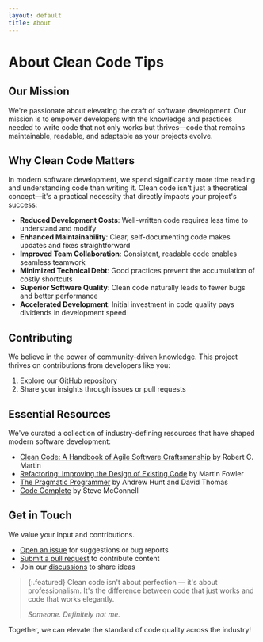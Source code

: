 ```yaml
---
layout: default
title: About
---
```


# About Clean Code Tips

## Our Mission

We're passionate about elevating the craft of software development. Our mission is to empower developers with the knowledge and practices needed to write code that not only works but thrives—code that remains maintainable, readable, and adaptable as your projects evolve.

## Why Clean Code Matters

In modern software development, we spend significantly more time reading and understanding code than writing it. Clean code isn't just a theoretical concept—it's a practical necessity that directly impacts your project's success:

- **Reduced Development Costs**: Well-written code requires less time to understand and modify
- **Enhanced Maintainability**: Clear, self-documenting code makes updates and fixes straightforward
- **Improved Team Collaboration**: Consistent, readable code enables seamless teamwork
- **Minimized Technical Debt**: Good practices prevent the accumulation of costly shortcuts
- **Superior Software Quality**: Clean code naturally leads to fewer bugs and better performance
- **Accelerated Development**: Initial investment in code quality pays dividends in development speed

## Contributing

We believe in the power of community-driven knowledge. This project thrives on contributions from developers like you:

1. Explore our [GitHub repository](https://github.com/1byte-me/1byte-me.github.io)
2. Share your insights through issues or pull requests

## Essential Resources

We've curated a collection of industry-defining resources that have shaped modern software development:

- [Clean Code: A Handbook of Agile Software Craftsmanship](https://www.amazon.com/Clean-Code-Handbook-Software-Craftsmanship/dp/0132350882) by Robert C. Martin
- [Refactoring: Improving the Design of Existing Code](https://martinfowler.com/books/refactoring.html) by Martin Fowler
- [The Pragmatic Programmer](https://pragprog.com/titles/tpp20/the-pragmatic-programmer-20th-anniversary-edition/) by Andrew Hunt and David Thomas
- [Code Complete](https://www.microsoftpressstore.com/store/code-complete-9780735619678) by Steve McConnell

## Get in Touch

We value your input and contributions.

- [Open an issue](https://github.com/1byte-me/1byte-me.github.io/issues) for suggestions or bug reports
- [Submit a pull request](https://github.com/1byte-me/1byte-me.github.io/pulls) to contribute content
- Join our [discussions](https://github.com/1byte-me/1byte-me.github.io/discussions) to share ideas

> {:.featured}
> Clean code isn't about perfection — it's about professionalism. It's the difference between code that just works and code that works elegantly.
>
> <cite>Someone. Definitely not me.</cite>

Together, we can elevate the standard of code quality across the industry! 
